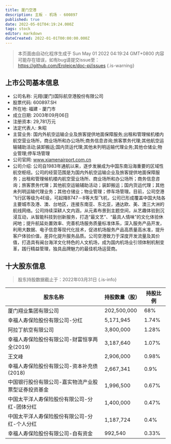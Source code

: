 ```yaml
---
title: 厦门空港
description: 主板 - 机场 - 600897
published: true
date: 2022-05-01T04:19:24.000Z
tags: stock
editor: markdown
dateCreated: 2022-01-01T00:00:00.000Z
---
```


> 本页面由自动化程序生成于 Sun May 01 2022 04:19:24 GMT+0800
> 内容可能存在错误，如有bug请提交issue至：https://github.com/Eroleice/doc-pi/issues
{.is-warning}

## 上市公司基本信息
- 公司名称: 元翔(厦门)国际航空港股份有限公司
- 股票代码: 600897.SH
- 所在地: 福建 - 厦门市
- 成立日期: 2003年09月06日
- 注册资本: 29,781万元
- 法定代表人: 朱昭
- 主营业务: 国内外航空运输企业及旅客提供地面保障服务;出租和管理候机楼内航空营业场所，商业场所和办公场所;商务信息咨询;旅客票务代理;其他航空运输辅助活动;装卸搬运;国内货运代理;其他未列明运输代理业务;其他仓储业;物业管理;停车场管理
- 公司官网: www.xiamenairport.com.cn
- 公司介绍: 公司自1983年通航以来，逐步发展成为中国东南沿海重要的区域性航空枢纽。公司的经营范围是为国内外航空运输企业及旅客提供地面保障服务；出租和管理候机楼内航空营业场所、商业场所和办公场所；商务信息咨询；旅客票务代理；其他航空运输辅助活动；装卸搬运；国内货运代理；其他未列明运输代理业务；其他仓储业；物业管理；停车场管理。目前，公司空港飞行区等级为4E级，可起降B747－8等大型飞机，公司已形成覆盖中国大陆各主要城市及港、澳、台地区，连接东南亚、东北亚，通达欧、美、澳三大洲的航线网络。公司持续深耕人文内涵，从元素布景到主题空间，从艺趣体验到沉浸互动，从智能科技到创新服务，打造“最文艺”、“最具人情味”的文化体验休闲地；提升航延处置效率、完善机场服务质量标准体系，深入服务产品开发，利用大数据、电子信息等现代化技术，促进机场服务产品高质量高水准，提升客户体验价值，差异化提升服务品质。公司空港致力于深度开发流量及其价值，打造具有闽台海洋文化特色的人文机场，成为国内机场业引领体制机制变革，践行精益管理，独具品牌魅力的最佳机场运营商。


## 十大股东信息
> 股东持股数据截止于：2022年03月31日
{.is-info}

| 股东名称 | 持股数量（股） | 持股比例 |
| --- | --- | --- |
| 厦门翔业集团有限公司 | 202,500,000 | 68% |
| 幸福人寿保险股份有限公司-分红 | 5,171,945 | 1.74% |
| 阿拉丁航空有限公司 | 3,800,000 | 1.28% |
| 幸福人寿保险股份有限公司-财富恒享两全(2019) | 3,187,640 | 1.07% |
| 王文峰 | 2,906,000 | 0.98% |
| 幸福人寿保险股份有限公司-资本补充债(2018) | 2,667,341 | 0.9% |
| 中国银行股份有限公司-嘉实物流产业股票型证券投资基金 | 1,996,500 | 0.67% |
| 中国太平洋人寿保险股份有限公司-分红-团体分红 | 1,400,000 | 0.47% |
| 中国太平洋人寿保险股份有限公司-分红-个人分红 | 1,187,724 | 0.4% |
| 幸福人寿保险股份有限公司-自有资金 | 992,540 | 0.33% |




